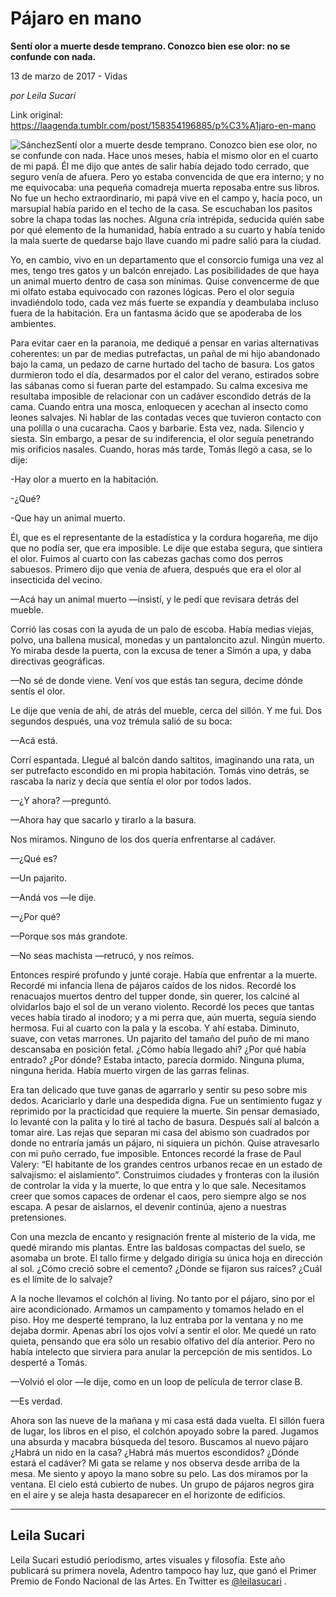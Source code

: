 # Pájaro en mano

**Sentí olor a muerte desde temprano. Conozco bien ese olor: no se confunde con nada.**

13 de marzo de 2017 - Vidas

_por Leila Sucari_

Link original: https://laagenda.tumblr.com/post/158354196885/p%C3%A1jaro-en-mano

![Sánchez](https://64.media.tumblr.com/24acce220320596a973e917d76a562e4/tumblr_inline_pk0spgjYEt1t6q87u_500.jpg)Sentí olor a muerte desde temprano. Conozco bien ese olor, no se confunde con nada. Hace unos meses, había el mismo olor en el cuarto de mi papá. Él me dijo que antes de salir había dejado todo cerrado, que seguro venía de afuera. Pero yo estaba convencida de que era interno; y no me equivocaba: una pequeña comadreja muerta reposaba entre sus libros. No fue un hecho extraordinario, mi papá vive en el campo y, hacía poco, un marsupial había parido en el techo de la casa. Se escuchaban los pasitos sobre la chapa todas las noches. Alguna cría intrépida, seducida quién sabe por qué elemento de la humanidad, había entrado a su cuarto y había tenido la mala suerte de quedarse bajo llave cuando mi padre salió para la ciudad.


Yo, en cambio, vivo en un departamento que el consorcio fumiga una vez al mes, tengo tres gatos y un balcón enrejado. Las posibilidades de que haya un animal muerto dentro de casa son mínimas. Quise convencerme de que mi olfato estaba equivocado con razones lógicas. Pero el olor seguía invadiéndolo todo, cada vez más fuerte se expandía y deambulaba incluso fuera de la habitación. Era un fantasma ácido que se apoderaba de los ambientes. 


Para evitar caer en la paranoia, me dediqué a pensar en varias alternativas coherentes: un par de medias putrefactas, un pañal de mi hijo abandonado bajo la cama, un pedazo de carne hurtado del tacho de basura. Los gatos durmieron todo el día, desarmados por el calor del verano, estirados sobre las sábanas como si fueran parte del estampado. Su calma excesiva me resultaba imposible de relacionar con un cadáver escondido detrás de la cama. Cuando entra una mosca, enloquecen y acechan al insecto como leones salvajes. Ni hablar de las contadas veces que tuvieron contacto con una polilla o una cucaracha. Caos y barbarie. Esta vez, nada. Silencio y siesta. Sin embargo, a pesar de su indiferencia, el olor seguía penetrando mis orificios nasales. Cuando, horas más tarde, Tomás llegó a casa, se lo dije:


-Hay olor a muerto en la habitación.
  
-¿Qué?
  

-Que hay un animal muerto.


Él, que es el representante de la estadística y la cordura hogareña, me dijo que no podía ser, que era imposible. Le dije que estaba segura, que sintiera el olor. Fuimos al cuarto con las cabezas gachas como dos perros sabuesos. Primero dijo que venía de afuera, después que era el olor al insecticida del vecino.


—Acá hay un animal muerto —insistí, y le pedí que revisara detrás del mueble.


Corrió las cosas con la ayuda de un palo de escoba. Había medias viejas, polvo, una ballena musical, monedas y un pantaloncito azul. Ningún muerto. Yo miraba desde la puerta, con la excusa de tener a Simón a upa, y daba directivas geográficas.


—No sé de donde viene. Vení vos que estás tan segura, decime dónde sentís el olor.


Le dije que venía de ahí, de atrás del mueble, cerca del sillón. Y me fui. Dos segundos después, una voz trémula salió de su boca:


—Acá está.


Corrí espantada. Llegué al balcón dando saltitos, imaginando una rata, un ser putrefacto escondido en mi propia habitación. Tomás vino detrás, se rascaba la nariz y decía que sentía el olor por todos lados.


—¿Y ahora? —preguntó.
  

—Ahora hay que sacarlo y tirarlo a la basura.


Nos miramos. Ninguno de los dos quería enfrentarse al cadáver. 


—¿Qué es?
  

—Un pajarito.
  

—Andá vos —le dije.
  

—¿Por qué?
  

—Porque sos más grandote.
  

—No seas machista —retrucó, y nos reímos.


Entonces respiré profundo y junté coraje. Había que enfrentar a la muerte. Recordé mi infancia llena de pájaros caídos de los nidos. Recordé los renacuajos muertos dentro del tupper donde, sin querer, los calciné al olvidarlos bajo el sol de un verano violento. Recordé los peces que tantas veces había tirado al inodoro; y a mi perra que, aún muerta, seguía siendo hermosa. Fui al cuarto con la pala y la escoba. Y ahí estaba. Diminuto, suave, con vetas marrones. Un pajarito del tamaño del puño de mi mano descansaba en posición fetal. ¿Cómo había llegado ahí? ¿Por qué había entrado? ¿Por dónde? Estaba intacto, parecía dormido. Ninguna pluma, ninguna herida. Había muerto virgen de las garras felinas. 


Era tan delicado que tuve ganas de agarrarlo y sentir su peso sobre mis dedos. Acariciarlo y darle una despedida digna. Fue un sentimiento fugaz y reprimido por la practicidad que requiere la muerte. Sin pensar demasiado, lo levanté con la palita y lo tiré al tacho de basura. Después salí al balcón a tomar aire. Las rejas que separan mi casa del abismo son cuadrados por donde no entraría jamás un pájaro, ni siquiera un pichón. Quise atravesarlo con mi puño cerrado, fue imposible. Entonces recordé la frase de Paul Valery: “El habitante de los grandes centros urbanos recae en un estado de salvajismo: el aislamiento”. Construimos ciudades y fronteras con la ilusión de controlar la vida y la muerte, lo que entra y lo que sale. Necesitamos creer que somos capaces de ordenar el caos, pero siempre algo se nos escapa. A pesar de aislarnos, el devenir continúa, ajeno a nuestras pretensiones. 


Con una mezcla de encanto y resignación frente al misterio de la vida, me quedé mirando mis plantas. Entre las baldosas compactas del suelo, se asomaba un brote. El tallo firme y delgado dirigía su única hoja en dirección al sol. ¿Cómo creció sobre el cemento? ¿Dónde se fijaron sus raíces? ¿Cuál es el límite de lo salvaje?


A la noche llevamos el colchón al living. No tanto por el pájaro, sino por el aire acondicionado. Armamos un campamento y tomamos helado en el piso. Hoy me desperté temprano, la luz entraba por la ventana y no me dejaba dormir. Apenas abrí los ojos volví a sentir el olor. Me quedé un rato quieta, pensando que era sólo un resabio olfativo del día anterior. Pero no había intelecto que sirviera para anular la percepción de mis sentidos. Lo desperté a Tomás.


—Volvió el olor —le dije, como en un loop de película de terror clase B.
  

—Es verdad.


Ahora son las nueve de la mañana y mi casa está dada vuelta. El sillón fuera de lugar, los libros en el piso, el colchón apoyado sobre la pared. Jugamos una absurda y macabra búsqueda del tesoro. Buscamos al nuevo pájaro ¿Habrá un nido en la casa? ¿Habrá más muertos escondidos? ¿Dónde estará el cadáver? Mi gata se relame y nos observa desde arriba de la mesa. Me siento y apoyo la mano sobre su pelo. Las dos miramos por la ventana. El cielo está cubierto de nubes. Un grupo de pájaros negros gira en el aire y se aleja hasta desaparecer en el horizonte de edificios.




---

Leila Sucari
------------

Leila Sucari estudió periodismo, artes visuales y filosofía. Este año publicará su primera novela, Adentro tampoco hay luz, que ganó el Primer Premio de Fondo Nacional de las Artes. En Twitter es [@leilasucari](https://twitter.com/leilasucari) .


